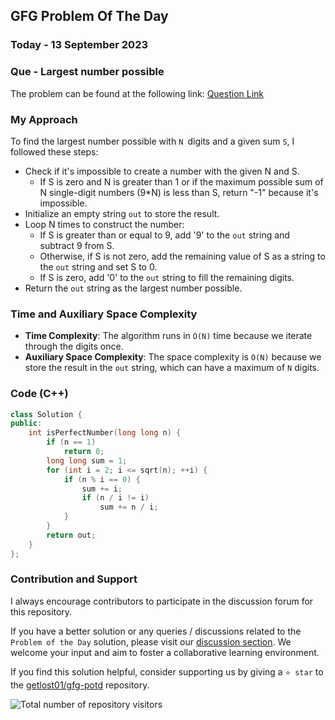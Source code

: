 ## GFG Problem Of The Day

### Today - 13 September 2023
### Que - Largest number possible

The problem can be found at the following link: [Question Link](https://practice.geeksforgeeks.org/problems/largest-number-possible5028/1)

### My Approach

To find the largest number possible with `N `digits and a given sum `S`, I followed these steps:

- Check if it's impossible to create a number with the given N and S. 
	- If S is zero and N is greater than 1 or if the maximum possible sum of N single-digit numbers (9*N) is less than S, return "-1" because it's impossible.
- Initialize an empty string `out` to store the result.
- Loop N times to construct the number:
    - If S is greater than or equal to 9, add '9' to the `out` string and subtract 9 from S.
    - Otherwise, if S is not zero, add the remaining value of S as a string to the `out` string and set S to 0.
    - If S is zero, add '0' to the `out` string to fill the remaining digits.
- Return the `out` string as the largest number possible.

### Time and Auxiliary Space Complexity

- **Time Complexity**: The algorithm runs in `O(N)` time because we iterate through the digits once.
- **Auxiliary Space Complexity**: The space complexity is `O(N)` because we store the result in the `out` string, which can have a maximum of `N` digits.

### Code (C++)

```cpp
class Solution {
public:
    int isPerfectNumber(long long n) {
        if (n == 1)
            return 0;
        long long sum = 1;
        for (int i = 2; i <= sqrt(n); ++i) {
            if (n % i == 0) {
                sum += i;
                if (n / i != i)
                    sum += n / i;
            }
        }
        return out;
    }
};
```
### Contribution and Support

I always encourage contributors to participate in the discussion forum for this repository.

If you have a better solution or any queries / discussions related to the `Problem of the Day` solution, please visit our [discussion section](https://github.com/getlost01/gfg-potd/discussions). We welcome your input and aim to foster a collaborative learning environment.

If you find this solution helpful, consider supporting us by giving a `⭐ star` to the [getlost01/gfg-potd](https://github.com/getlost01/gfg-potd) repository.


![Total number of repository visitors](https://komarev.com/ghpvc/?username=gl01potdgfg&color=blue&&label=Visitors)
